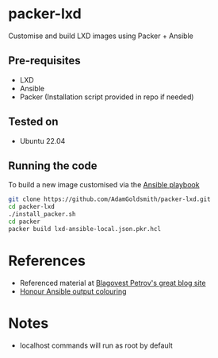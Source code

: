 # packer-lxd

Customise and build LXD images using Packer + Ansible

## Pre-requisites

* LXD
* Ansible
* Packer (Installation script provided in repo if needed)

## Tested on

* Ubuntu 22.04

## Running the code

To build a new image customised via the [Ansible playbook](ansible/playbooks/site.yml)

```sh
git clone https://github.com/AdamGoldsmith/packer-lxd.git
cd packer-lxd
./install_packer.sh
cd packer
packer build lxd-ansible-local.json.pkr.hcl
```

# References

* Referenced material at [Blagovest Petrov's great blog site](https://petrovs.info/post/2020-11-03-building-lxd-with-packer/)
* [Honour Ansible output colouring](https://github.com/hashicorp/packer-plugin-ansible/issues/16#issuecomment-990284673)

# Notes

* localhost commands will run as root by default
